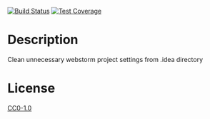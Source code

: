 <!-- [![NPM Version][npm-image]][npm-url] -->
<!-- [![NPM Downloads][downloads-image]][downloads-url] -->
<!-- [![Node.js Version][node-version-image]][node-version-url] -->
[![Build Status][travis-image]][travis-url]
[![Test Coverage][coveralls-image]][coveralls-url]

# Description

Clean unnecessary webstorm project settings from .idea directory

# License

[CC0-1.0](LICENSE)

[npm-image]: https://img.shields.io/npm/v/nodejs-webstorm-clean.svg
[npm-url]: https://npmjs.org/package/nodejs-webstorm-clean
[node-version-image]: https://img.shields.io/node/v/nodejs-webstorm-clean.svg
[node-version-url]: https://nodejs.org/en/download/
[travis-image]: https://travis-ci.org/NikolayMakhonin/nodejs-webstorm-clean.svg
[travis-url]: https://travis-ci.org/NikolayMakhonin/nodejs-webstorm-clean
[coveralls-image]: https://coveralls.io/repos/github/NikolayMakhonin/nodejs-webstorm-clean/badge.svg
[coveralls-url]: https://coveralls.io/github/NikolayMakhonin/nodejs-webstorm-clean
[downloads-image]: https://img.shields.io/npm/dm/nodejs-webstorm-clean.svg
[downloads-url]: https://npmjs.org/package/nodejs-webstorm-clean
[npm-url]: https://npmjs.org/package/nodejs-webstorm-clean
